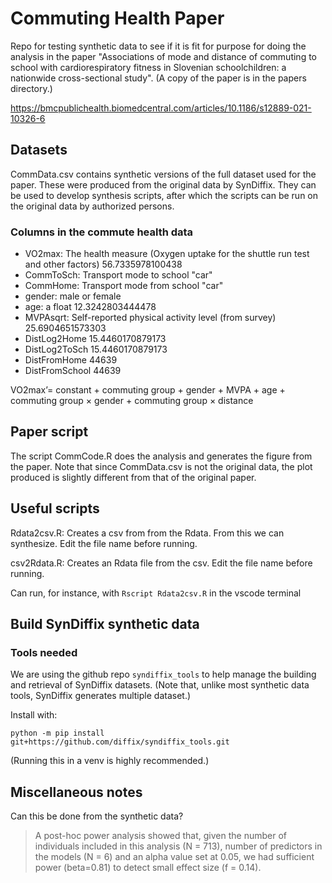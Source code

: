 # Commuting Health Paper

Repo for testing synthetic data to see if it is fit for purpose for doing the analysis in the paper "Associations of mode and distance of commuting to school with cardiorespiratory fitness in Slovenian schoolchildren: a nationwide cross-sectional study". (A copy of the paper is in the papers directory.)

https://bmcpublichealth.biomedcentral.com/articles/10.1186/s12889-021-10326-6

## Datasets

CommData.csv contains synthetic versions of the full dataset used for the paper. These were produced from the original data by SynDiffix. They can be used to develop synthesis scripts, after which the scripts can be run on the original data by authorized persons.

### Columns in the commute health data

 * VO2max: The health measure (Oxygen uptake for the shuttle run test and other factors) 56.7335978100438
 * CommToSch: Transport mode to school "car"
 * CommHome: Transport mode from school "car"
 * gender: male or female
 * age: a float 12.3242803444478
 * MVPAsqrt: Self-reported physical activity level (from survey) 25.6904651573303
 * DistLog2Home 15.4460170879173
 * DistLog2ToSch 15.4460170879173
 * DistFromHome 44639
 * DistFromSchool 44639


 VO2max’= constant + commuting group + gender + MVPA + age + commuting group × gender + commuting group × distance


## Paper script

The script CommCode.R does the analysis and generates the figure from the paper. Note that since CommData.csv is not the original data, the plot produced is slightly different from that of the original paper.

## Useful scripts

Rdata2csv.R: Creates a csv from from the Rdata. From this we can synthesize. Edit the file name before running.

csv2Rdata.R: Creates an Rdata file from the csv. Edit the file name before running.

Can run, for instance, with `Rscript Rdata2csv.R` in the vscode terminal

## Build SynDiffix synthetic data

### Tools needed

We are using the github repo `syndiffix_tools` to help manage the building and retrieval of SynDiffix datasets. (Note that, unlike most synthetic data tools, SynDiffix generates multiple dataset.)

Install with:

`python -m pip install git+https://github.com/diffix/syndiffix_tools.git`

(Running this in a venv is highly recommended.)

## Miscellaneous notes

Can this be done from the synthetic data?

> A post-hoc power analysis showed that, given the number of individuals included in this analysis (N = 713), number of predictors in the models (N = 6) and an alpha value set at 0.05, we had sufficient power (beta=0.81) to detect small effect size (f = 0.14).
